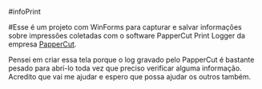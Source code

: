 #infoPrint

#Esse é um projeto com WinForms para capturar e salvar informações sobre impressões coletadas com o software PapperCut Print Logger da empresa [PapperCut](https://www.papercut.com/pt-br/).

Pensei em criar essa tela porque o log gravado pelo PapperCut é bastante pesado para abrí-lo toda vez que preciso verificar alguma informação.
Acredito que vai me ajudar e espero que possa ajudar os outros também.

